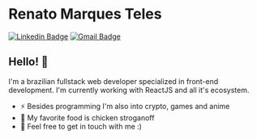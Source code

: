 # Renato Marques Teles
[![Linkedin Badge](https://img.shields.io/badge/-Renato%20Marques%20Teles-blue?style=flat-square&logo=Linkedin&logoColor=white&link=https://www.linkedin.com/in/renato-marques-teles/)](https://www.linkedin.com/in/renato-marques-teles/)
[![Gmail Badge](https://img.shields.io/badge/-renatomarquesteles@gmail.com-c14438?style=flat-square&logo=Gmail&logoColor=white&link=mailto:renatomarquesteles@gmail.com)](mailto:renatomarquesteles@gmail.com)

## Hello! 👋
I'm a brazilian fullstack web developer specialized in front-end development. I'm currently working with ReactJS and all it's ecosystem.

- ⚡ Besides programming I'm also into crypto, games and anime
- 🍗 My favorite food is chicken stroganoff
- 💬 Feel free to get in touch with me :)
